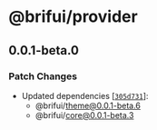 # @brifui/provider

## 0.0.1-beta.0

### Patch Changes

- Updated dependencies [[`305d731`](https://github.com/brifui-org/brif-ui/commit/305d731df9b2d863515be9f88d17f2517e4a5bd0)]:
  - @brifui/theme@0.0.1-beta.6
  - @brifui/core@0.0.1-beta.3
